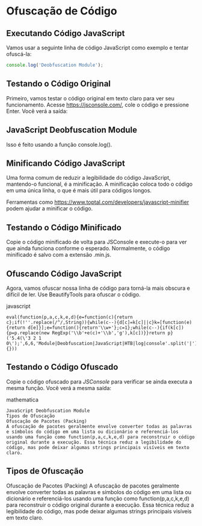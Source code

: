 # Ofuscação de Código

## Executando Código JavaScript

Vamos usar a seguinte linha de código JavaScript como exemplo e tentar ofuscá-la:

```javascript
console.log('Deobfuscation Module');
```
## Testando o Código Original

Primeiro, vamos testar o código original em texto claro para ver seu funcionamento. Acesse https://jsconsole.com/, cole o código e pressione Enter. Você verá a saída:

## JavaScript Deobfuscation Module
Isso é feito usando a função console.log().

## Minificando Código JavaScript
Uma forma comum de reduzir a legibilidade do código JavaScript, mantendo-o funcional, é a minificação. A minificação coloca todo o código em uma única linha, o que é mais útil para códigos longos.

Ferramentas como https://www.toptal.com/developers/javascript-minifier podem ajudar a minificar o código. 

## Testando o Código Minificado
Copie o código minificado de volta para JSConsole e execute-o para ver que ainda funciona conforme o esperado. Normalmente, o código minificado é salvo com a extensão .min.js.

## Ofuscando Código JavaScript
Agora, vamos ofuscar nossa linha de código para torná-la mais obscura e difícil de ler. Use BeautifyTools para ofuscar o código.

javascript
```
eval(function(p,a,c,k,e,d){e=function(c){return c};if(!''.replace(/^/,String)){while(c--){d[c]=k[c]||c}k=[function(e){return d[e]}];e=function(){return'\\w+'};c=1};while(c--){if(k[c]){p=p.replace(new RegExp('\\b'+e(c)+'\\b','g'),k[c])}}return p}('5.4(\'3 2 1 0\');',6,6,'Module|Deobfuscation|JavaScript|HTB|log|console'.split('|'),0,{}))
```
## Testando o Código Ofuscado
Copie o código ofuscado para *JSConsole* para verificar se ainda executa a mesma função. Você verá a mesma saída:

mathematica
```
JavaScript Deobfuscation Module
Tipos de Ofuscação
Ofuscação de Pacotes (Packing)
A ofuscação de pacotes geralmente envolve converter todas as palavras e símbolos do código em uma lista ou dicionário e referenciá-los usando uma função como function(p,a,c,k,e,d) para reconstruir o código original durante a execução. Essa técnica reduz a legibilidade do código, mas pode deixar algumas strings principais visíveis em texto claro.
```

## Tipos de Ofuscação
Ofuscação de Pacotes (Packing)
A ofuscação de pacotes geralmente envolve converter todas as palavras e símbolos do código em uma lista ou dicionário e referenciá-los usando uma função como function(p,a,c,k,e,d) para reconstruir o código original durante a execução. Essa técnica reduz a legibilidade do código, mas pode deixar algumas strings principais visíveis em texto claro.